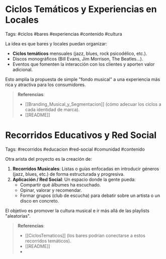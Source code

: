 # Ciclos Temáticos y Experiencias en Locales
Tags: #ciclos #bares #experiencias #contenido #cultura

La idea es que bares y locales puedan organizar:
- **Ciclos temáticos** mensuales (jazz, blues, rock psicodélico, etc.).
- Discos monográficos (Bill Evans, Jim Morrison, The Beatles...).
- Eventos que fomenten la interacción con los clientes y aporten valor adicional.

Esto amplía la propuesta de simple "fondo musical" a una experiencia más rica y atractiva para los consumidores.

> **Referencias**:
> - [[Branding_Musical_y_Segmentacion]] (cómo adecuar los ciclos a cada identidad de marca).
> - [[README]]


# Recorridos Educativos y Red Social
Tags: #recorridos #educacion #red-social #comunidad #contenido

Otra arista del proyecto es la creación de:
1. **Recorridos Musicales**: Listas o guías enfocadas en introducir géneros (jazz, blues, etc.) de forma estructurada y progresiva.
2. **Aplicación / Red Social**: Un espacio donde la gente pueda:
   - Compartir qué álbumes ha escuchado.
   - Opinar, valorar y recomendar.
   - Formar grupos (club de escucha) para debatir sobre un artista o un disco en concreto.

El objetivo es promover la cultura musical e ir más allá de las playlists "aleatorias".

> **Referencias**:
> - [[CiclosTematicos]] (los bares podrían conectarse a estos recorridos temáticos).
> - [[README]]
> - 
